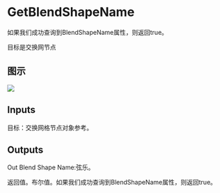 # GetBlendShapeName

如果我们成功查询到BlendShapeName属性，则返回true。

目标是交换网节点

## 图示

![]($-20221218-19315279.png)

## Inputs

目标：交换网格节点对象参考。  

## Outputs

Out Blend Shape Name:弦乐。

返回值。布尔值。如果我们成功查询到BlendShapeName属性，则返回true。
